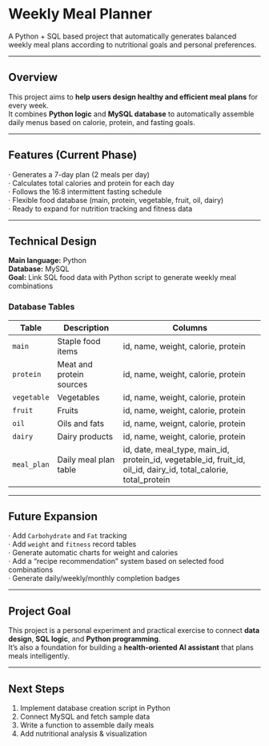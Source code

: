 # Weekly Meal Planner

A Python + SQL based project that automatically generates balanced weekly meal plans according to nutritional goals and personal preferences.

---

## Overview

This project aims to **help users design healthy and efficient meal plans** for every week.  
It combines **Python logic** and **MySQL database** to automatically assemble daily menus based on calorie, protein, and fasting goals.

---

## Features (Current Phase)

· Generates a 7-day plan (2 meals per day)  
· Calculates total calories and protein for each day  
· Follows the 16:8 intermittent fasting schedule  
· Flexible food database (main, protein, vegetable, fruit, oil, dairy)  
· Ready to expand for nutrition tracking and fitness data

---

## Technical Design

**Main language:** Python  
**Database:** MySQL  
**Goal:** Link SQL food data with Python script to generate weekly meal combinations  

### Database Tables
| Table | Description | Columns |
|--------|--------------|----------|
| `main` | Staple food items | id, name, weight, calorie, protein |
| `protein` | Meat and protein sources | id, name, weight, calorie, protein |
| `vegetable` | Vegetables | id, name, weight, calorie, protein |
| `fruit` | Fruits | id, name, weight, calorie, protein |
| `oil` | Oils and fats | id, name, weignt, calorie, protein |
| `dairy` | Dairy products | id, name, weight, calorie, protein |
| `meal_plan` | Daily meal plan table | id, date, meal_type, main_id, protein_id, vegetable_id, fruit_id, oil_id, dairy_id, total_calorie, total_protein |

---

## Future Expansion

· Add `Carbohydrate` and `Fat` tracking  
· Add `weight` and `fitness` record tables  
· Generate automatic charts for weight and calories  
· Add a “recipe recommendation” system based on selected food combinations  
· Generate daily/weekly/monthly completion badges  

---

## Project Goal

This project is a personal experiment and practical exercise to connect **data design**, **SQL logic**, and **Python programming**.  
It’s also a foundation for building a **health-oriented AI assistant** that plans meals intelligently.

---

## Next Steps

1. Implement database creation script in Python  
2. Connect MySQL and fetch sample data  
3. Write a function to assemble daily meals  
4. Add nutritional analysis & visualization  

